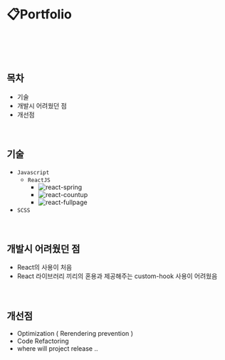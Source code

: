 # 📋Portfolio

<br><br><br>

## 목차

- 기술
- 개발시 어려웠던 점
- 개선점
  <br><br><br>

## 기술

- `Javascript`
  - `ReactJS`
    - ![react-spring](https://img.shields.io/badge/react--spring-v8.0.27-brightgreen)
    - ![react-countup](https://img.shields.io/badge/react--countup-v4.4.3-blue)
    - ![react-fullpage](https://img.shields.io/badge/react--fullpage-v0.1.17-brightgreen)
- `SCSS`
  <br><br><br>

## 개발시 어려웠던 점

- React의 사용이 처음
- React 라이브러리 끼리의 혼용과 제공해주는 custom-hook 사용이 어려웠음
  <br><br><br>

## 개선점

- Optimization ( Rerendering prevention )
- Code Refactoring
- where will project release ..
